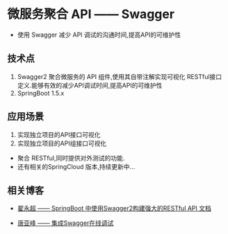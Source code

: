 # 微服务聚合 API —— Swagger

  * 使用 Swagger 减少 API 调试的沟通时间,提高API的可维护性

## 技术点
  
1. Swagger2 聚合微服务的 API 组件,使用其自带注解实现可视化 RESTful接口定义.能够有效的减少API调试时间,提高API的可维护性
2. SpringBoot 1.5.x

## 应用场景

1. 实现独立项目的API接口可视化
2. 实现独立项目的API组接口可视化

* 聚合 RESTful,同时提供对外测试的功能. 
* 还有相关的SpringCloud 版本,持续更新中...

## 相关博客

- <a href="http://blog.didispace.com/springbootswagger2/" target="_blank">翟永超 —— SpringBoot 中使用Swagger2构建强大的RESTful API 文档</a>

- <a href="https://blog.battcn.com/2018/05/16/springboot/v2-config-swagger/" target="_blank">唐亚峰 —— 集成Swagger在线调试</a>